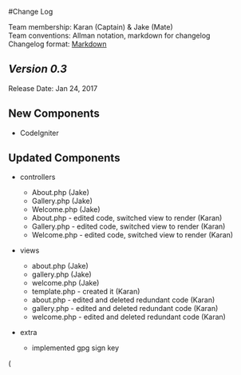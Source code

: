#Change Log

Team membership:  Karan (Captain) & Jake (Mate)  
Team conventions: Allman notation, markdown for changelog  
Changelog format: [Markdown](https://github.com/adam-p/markdown-here/wiki/Markdown-Cheatsheet) 

## *Version 0.3*

Release Date: Jan 24, 2017

## New Components

-   CodeIgniter
    
## Updated Components

-   controllers

    -   About.php (Jake)
    -   Gallery.php (Jake)
    -   Welcome.php (Jake)
    -   About.php - edited code, switched view to render (Karan)
    -   Gallery.php - edited code, switched view to render (Karan)
    -   Welcome.php - edited code, switched view to render (Karan)

-   views

    -   about.php (Jake)
    -   gallery.php (Jake)
    -   welcome.php (Jake)
    -   template.php - created it (Karan)
    -   about.php - edited and deleted redundant code (Karan)
    -   gallery.php - edited and deleted redundant code (Karan)
    -   welcome.php - edited and deleted redundant code (Karan)


-   extra
    -   implemented gpg sign key

(




